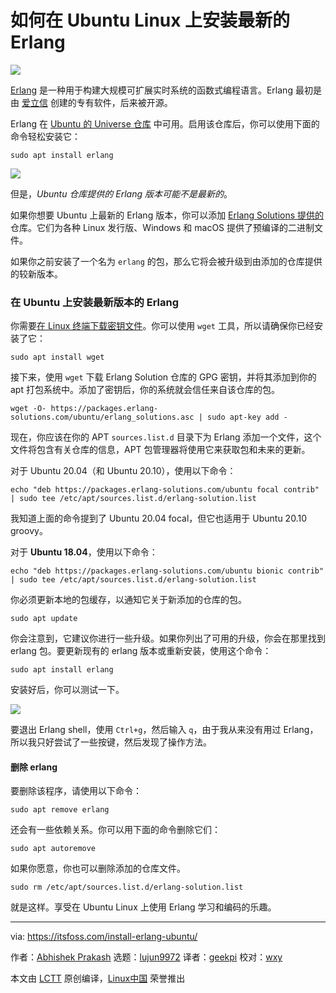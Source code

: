 [#]: subject: (How to Install the Latest Erlang on Ubuntu Linux)
[#]: via: (https://itsfoss.com/install-erlang-ubuntu/)
[#]: author: (Abhishek Prakash https://itsfoss.com/author/abhishek/)
[#]: collector: (lujun9972)
[#]: translator: (geekpi)
[#]: reviewer: (wxy)
[#]: publisher: (wxy)
[#]: url: (https://linux.cn/article-13182-1.html)

如何在 Ubuntu Linux 上安装最新的 Erlang
======

![](https://img.linux.net.cn/data/attachment/album/202103/07/001753blfwcg2gc2c2lcgl.jpg)

[Erlang][1] 是一种用于构建大规模可扩展实时系统的函数式编程语言。Erlang 最初是由 [爱立信][2] 创建的专有软件，后来被开源。

Erlang 在 [Ubuntu 的 Universe 仓库][3] 中可用。启用该仓库后，你可以使用下面的命令轻松安装它：

```
sudo apt install erlang
```

![][4]

但是，*Ubuntu 仓库提供的 Erlang 版本可能不是最新的*。

如果你想要 Ubuntu 上最新的 Erlang 版本，你可以添加 [Erlang Solutions 提供的][5]仓库。它们为各种 Linux 发行版、Windows 和 macOS 提供了预编译的二进制文件。

如果你之前安装了一个名为 `erlang` 的包，那么它将会被升级到由添加的仓库提供的较新版本。

### 在 Ubuntu 上安装最新版本的 Erlang

你需要[在 Linux 终端下载密钥文件][6]。你可以使用 `wget` 工具，所以请确保你已经安装了它：

```
sudo apt install wget
```

接下来，使用 `wget` 下载 Erlang Solution 仓库的 GPG 密钥，并将其添加到你的 apt 打包系统中。添加了密钥后，你的系统就会信任来自该仓库的包。

```
wget -O- https://packages.erlang-solutions.com/ubuntu/erlang_solutions.asc | sudo apt-key add -
```

现在，你应该在你的 APT `sources.list.d` 目录下为 Erlang 添加一个文件，这个文件将包含有关仓库的信息，APT 包管理器将使用它来获取包和未来的更新。

对于 Ubuntu 20.04（和 Ubuntu 20.10），使用以下命令：

```
echo "deb https://packages.erlang-solutions.com/ubuntu focal contrib" | sudo tee /etc/apt/sources.list.d/erlang-solution.list
```

我知道上面的命令提到了 Ubuntu 20.04 focal，但它也适用于 Ubuntu 20.10 groovy。

对于 **Ubuntu 18.04**，使用以下命令：

```
echo "deb https://packages.erlang-solutions.com/ubuntu bionic contrib" | sudo tee /etc/apt/sources.list.d/erlang-solution.list
```

你必须更新本地的包缓存，以通知它关于新添加的仓库的包。

```
sudo apt update
```

你会注意到，它建议你进行一些升级。如果你列出了可用的升级，你会在那里找到 erlang 包。要更新现有的 erlang 版本或重新安装，使用这个命令：

```
sudo apt install erlang
```

安装好后，你可以测试一下。

![][7]

要退出 Erlang shell，使用 `Ctrl+g`，然后输入 `q`，由于我从来没有用过 Erlang，所以我只好尝试了一些按键，然后发现了操作方法。

#### 删除 erlang

要删除该程序，请使用以下命令：

```
sudo apt remove erlang
```

还会有一些依赖关系。你可以用下面的命令删除它们：

```
sudo apt autoremove
```

如果你愿意，你也可以删除添加的仓库文件。

```
sudo rm /etc/apt/sources.list.d/erlang-solution.list
```

就是这样。享受在 Ubuntu Linux 上使用 Erlang 学习和编码的乐趣。

--------------------------------------------------------------------------------

via: https://itsfoss.com/install-erlang-ubuntu/

作者：[Abhishek Prakash][a]
选题：[lujun9972][b]
译者：[geekpi](https://github.com/geekpi)
校对：[wxy](https://github.com/wxy)

本文由 [LCTT](https://github.com/LCTT/TranslateProject) 原创编译，[Linux中国](https://linux.cn/) 荣誉推出

[a]: https://itsfoss.com/author/abhishek/
[b]: https://github.com/lujun9972
[1]: https://www.erlang.org/
[2]: https://www.ericsson.com/en
[3]: https://itsfoss.com/ubuntu-repositories/
[4]: https://i1.wp.com/itsfoss.com/wp-content/uploads/2021/02/install-erlang-ubuntu.png?resize=800%2C445&ssl=1
[5]: https://www.erlang-solutions.com/downloads/
[6]: https://itsfoss.com/download-files-from-linux-terminal/
[7]: https://i0.wp.com/itsfoss.com/wp-content/uploads/2021/02/erlang-shell.png?resize=800%2C274&ssl=1
